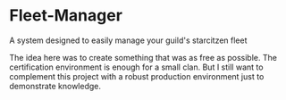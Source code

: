 # Fleet-Manager
A system designed to easily manage your guild's starcitzen fleet

The idea here was to create something that was as free as possible.
The certification environment is enough for a small clan.
But I still want to complement this project with a robust production environment
just to demonstrate knowledge.
